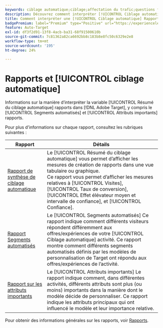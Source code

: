 ```yaml
---
keywords: ciblage automatique;ciblage;affectation du trafic;questions fréquentes;faq;dépannage;dépannage;création de rapports;rapports;rapport de synthèse de ciblage automatique;rapport de synthèse;segments automatisés;attributs importants
description: Découvrez comment interpréter [!UICONTROL Ciblage automatique] rapports d’activité dans [!DNL Target].
title: Comment interpréter une [!UICONTROL Ciblage automatique] Rapport ?
badgePremium: label="Premium" type="Positive" url="https://experienceleague.adobe.com/docs/target/using/introduction/intro.html?lang=en#premium newtab=true" tooltip="See what's included in Target Premium."
feature: Auto-Target
exl-id: df3f2d91-13f8-4acb-ba31-68f91500610b
source-git-commit: 7c81362a82ca6692bb8c183b8e8fc50c6329e2e8
workflow-type: tm+mt
source-wordcount: '195'
ht-degree: 24%

---
```


# Rapports et [!UICONTROL ciblage automatique]

Informations sur la manière d’interpréter la variable [!UICONTROL Résumé du ciblage automatique] rapports dans [!DNL Adobe Target], y compris le [!UICONTROL Segments automatisés] et [!UICONTROL Attributs importants] rapports.

Pour plus d’informations sur chaque rapport, consultez les rubriques suivantes :

| Rapport | Détails |
| --- | --- |
| [Rapport de synthèse de ciblage automatique](/help/main/c-reports/personalization-reports/auto-target-summary-report.md) | Le [!UICONTROL Résumé du ciblage automatique] vous permet d’afficher les mesures de création de rapports dans une vue tabulaire ou graphique.<br>Ce rapport vous permet d’afficher les mesures relatives à [!UICONTROL Visites], [!UICONTROL Taux de conversion], [!UICONTROL Effet élévateur moyen et intervalle de confiance], et [!UICONTROL Confiance]. |
| [Rapport Segments automatisés](/help/main/c-reports/c-personalization-insights-reports/automated-segments-report.md) | Le [!UICONTROL Segments automatisés] Ce rapport indique comment différents visiteurs répondent différemment aux offres/expériences de votre [!UICONTROL Ciblage automatique] activité. Ce rapport montre comment différents segments automatisés définis par les modèles de personnalisation de Target ont répondu aux offres/expériences de l’activité. |
| [Rapport sur les attributs importants](/help/main/c-reports/c-personalization-insights-reports/important-attributes-report.md) | Le [!UICONTROL Attributs importants] Le rapport indique comment, dans différentes activités, différents attributs sont plus (ou moins) importants dans la manière dont le modèle décide de personnaliser. Ce rapport indique les attributs principaux qui ont influencé le modèle et leur importance relative. |

Pour obtenir des informations générales sur les rapports, voir [Rapports](/help/main/c-reports/reports.md).
